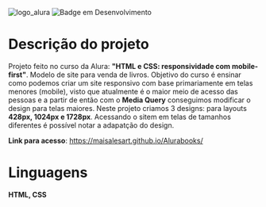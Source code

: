 ![logo_alura](https://github.com/Maisalesart/Alurabooks/assets/122944623/e700f7cb-2cea-4bde-b161-dbb42c00567c)
![Badge em Desenvolvimento](http://img.shields.io/static/v1?label=STATUS&message=%20CONCLUÍDO&color=GREEN&style=for-the-badge)

<h1>Descrição do projeto</h1>

Projeto feito no curso da Alura: **"HTML e CSS: responsividade com mobile-first"**. Modelo de site para venda de livros. Objetivo do curso é ensinar como podemos criar um site responsivo com base primariamente em telas menores (mobile), visto que atualmente é o maior meio de acesso das pessoas e a partir de então com o **Media Query** conseguimos modificar o design para telas maiores. Neste projeto criamos 3 designs: para layouts **428px, 1024px e 1728px**. Acessando o sitem em telas de tamanhos diferentes é possível notar a adapatção do design.

**Link para acesso**: https://maisalesart.github.io/Alurabooks/

<h1>Linguagens</h1>

**HTML, CSS**


